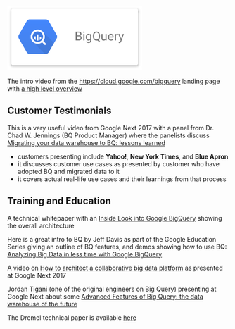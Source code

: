 ![Big Query](BigQuery.png)

The intro video from the <https://cloud.google.com/bigquery> landing page with [a high level overview](https://youtu.be/eyBK9nj-7AA)

## Customer Testimonials

This is a very useful video from Google Next 2017  with a panel from Dr. Chad W. Jennings (BQ Product Manager) where
the panelists discuss [Migrating your data warehouse to BQ: lessons learned](https://youtu.be/TLpfGaYWshw)
- customers presenting include **Yahoo!**, **New York Times**, and **Blue Apron**
- it discusses customer use cases as presented by customer who have adopted BQ and migrated data to it
- it covers actual real-life use cases and their learnings from that process


## Training and Education

A technical whitepaper with an [Inside Look into Google BigQuery](https://cloud.google.com/files/BigQueryTechnicalWP.pdf) showing the overall architecture

Here is a great intro to BQ by Jeff Davis as part of the Google Education Series
giving an outline of BQ features, and demos showing how to use BQ: [Analyzing Big Data in less time with Google BigQuery](https://youtu.be/qqbYrQGSibQ)


A video on [How to architect a collaborative big data platform](https://youtu.be/pogLXF97K68) as presented at
Google Next 2017

Jordan Tigani (one of the original engineers on Big Query) presenting at Google Next
about some [Advanced Features of Big Query: the data warehouse of the future](https://youtu.be/UueWySREWvk)

The Dremel technical paper is available [here](https://static.googleusercontent.com/media/research.google.com/en//pubs/archive/36632.pdf)

